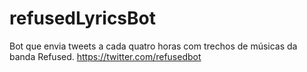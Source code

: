 # refusedLyricsBot
Bot que envia tweets a cada quatro horas com trechos de músicas da banda Refused.
https://twitter.com/refusedbot
